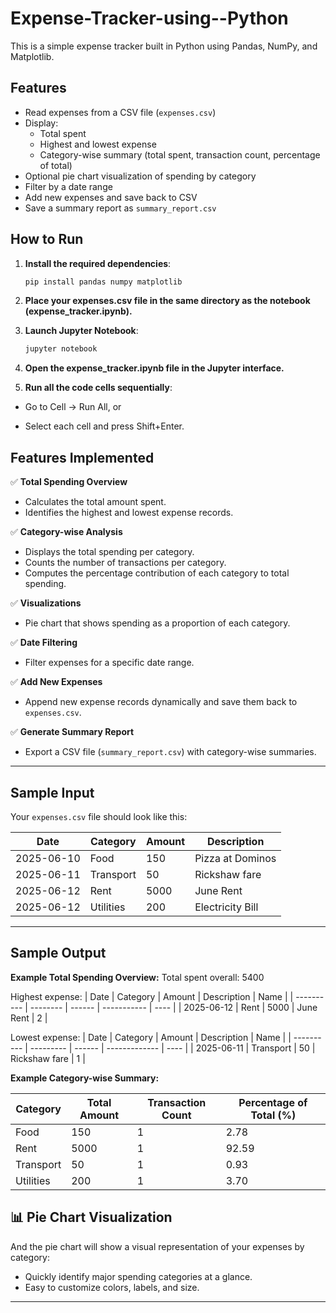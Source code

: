 # Expense-Tracker-using--Python
This is a simple expense tracker built in Python using Pandas, NumPy, and Matplotlib.

## Features
- Read expenses from a CSV file (`expenses.csv`)
- Display:
  - Total spent
  - Highest and lowest expense
  - Category-wise summary (total spent, transaction count, percentage of total)
- Optional pie chart visualization of spending by category
- Filter by a date range
- Add new expenses and save back to CSV
- Save a summary report as `summary_report.csv`
## How to Run

1. **Install the required dependencies**:
   ```bash
   pip install pandas numpy matplotlib
2. **Place your expenses.csv file in the same directory as the notebook (expense_tracker.ipynb).**

3. **Launch Jupyter Notebook**:
    ```bash
    jupyter notebook
4. **Open the expense_tracker.ipynb file in the Jupyter interface.**

5. **Run all the code cells sequentially**:

- Go to Cell → Run All, or

- Select each cell and press Shift+Enter.
## Features Implemented

✅ **Total Spending Overview**  
- Calculates the total amount spent.
- Identifies the highest and lowest expense records.

✅ **Category-wise Analysis**  
- Displays the total spending per category.
- Counts the number of transactions per category.
- Computes the percentage contribution of each category to total spending.

✅ **Visualizations**  
- Pie chart that shows spending as a proportion of each category.

✅ **Date Filtering**  
- Filter expenses for a specific date range.

✅ **Add New Expenses**  
- Append new expense records dynamically and save them back to `expenses.csv`.

✅ **Generate Summary Report**  
- Export a CSV file (`summary_report.csv`) with category-wise summaries.
---

## Sample Input

Your `expenses.csv` file should look like this:

| Date       | Category  | Amount | Description      |
| ---------- | --------- | ------ | ---------------- |
| 2025-06-10 | Food      | 150    | Pizza at Dominos |
| 2025-06-11 | Transport | 50     | Rickshaw fare    |
| 2025-06-12 | Rent      | 5000   | June Rent        |
| 2025-06-12 | Utilities | 200    | Electricity Bill |

---

## Sample Output

**Example Total Spending Overview:**
Total spent overall: 5400

Highest expense:
| Date       | Category | Amount | Description | Name |
| ---------- | -------- | ------ | ----------- | ---- |
| 2025-06-12 | Rent     | 5000   | June Rent   | 2    |

Lowest expense:
| Date       | Category  | Amount | Description   | Name |
| ---------- | --------- | ------ | ------------- | ---- |
| 2025-06-11 | Transport | 50     | Rickshaw fare | 1    |

**Example Category-wise Summary:**

| Category  | Total Amount | Transaction Count | Percentage of Total (%) |
| --------- | ------------ | ----------------- | ----------------------- |
| Food      | 150          | 1                 | 2.78                    |
| Rent      | 5000         | 1                 | 92.59                   |
| Transport | 50           | 1                 | 0.93                    |
| Utilities | 200          | 1                 | 3.70                    |

## 📊 Pie Chart Visualization

And the pie chart will show a visual representation of your expenses by category:

- Quickly identify major spending categories at a glance.
- Easy to customize colors, labels, and size.

---
